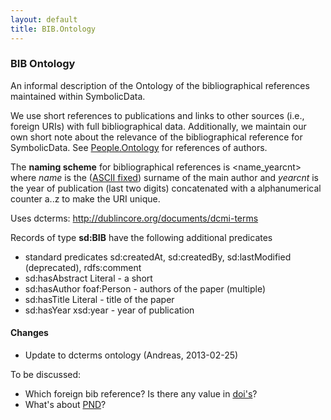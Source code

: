 ```yaml
---
layout: default
title: BIB.Ontology
---
```


### BIB Ontology

An informal description of the Ontology of the bibliographical references maintained within SymbolicData.

We use short references to publications and links to other sources (i.e., foreign URIs) with full bibliographical data. Additionally, we maintain our own short note about the relevance of the bibliographical reference for SymbolicData. See [People.Ontology](People.Ontology "wikilink") for references of authors.

The **naming scheme** for bibliographical references is <name_yearcnt> where *name* is the ([ASCII fixed](Naming "wikilink")) surname of the main author and *yearcnt* is the year of publication (last two digits) concatenated with a alphanumerical counter a..z to make the URI unique.

Uses dcterms: <http://dublincore.org/documents/dcmi-terms>

Records of type **sd:BIB** have the following additional predicates

-   standard predicates sd:createdAt, sd:createdBy, sd:lastModified (deprecated), rdfs:comment
-   sd:hasAbstract Literal - a short
-   sd:hasAuthor foaf:Person - authors of the paper (multiple)
-   sd:hasTitle Literal - title of the paper
-   sd:hasYear xsd:year - year of publication

#### Changes

-   Update to dcterms ontology (Andreas, 2013-02-25)

To be discussed:

-   Which foreign bib reference? Is there any value in [doi's](http://www.doi.org)?
-   What's about [PND](http://de.wikipedia.org/wiki/Personennamendatei)?

